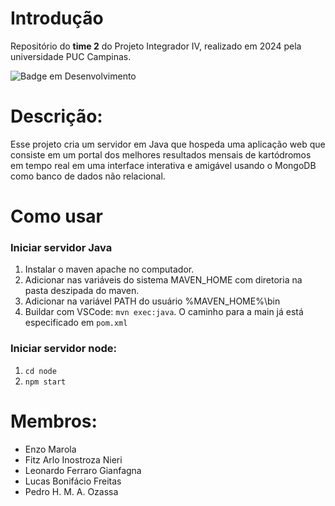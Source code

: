 # Introdução
Repositório do **time 2** do Projeto Integrador IV, realizado em 2024 pela universidade PUC Campinas.

![Badge em Desenvolvimento](http://img.shields.io/static/v1?label=STATUS&message=CONCLUÍDO&color=GREEN&style=for-the-badge)

# Descrição:
Esse projeto cria um servidor em Java que hospeda uma aplicação web que consiste em um portal dos melhores resultados mensais de kartódromos em tempo real em uma interface interativa e amigável usando o MongoDB como banco de dados não relacional.

# Como usar
### Iniciar servidor Java
1. Instalar o maven apache no computador.
2. Adicionar nas variáveis do sistema MAVEN_HOME com diretoria na pasta deszipada do maven.
3. Adicionar na variável PATH do usuário %MAVEN_HOME%\bin
4. Buildar com VSCode: `mvn exec:java`. O caminho para a main já está especificado em `pom.xml`

### Iniciar servidor node:
1. `cd node`
2. `npm start`

# Membros:
- Enzo Marola 
- Fitz Arlo Inostroza Nieri
- Leonardo Ferraro Gianfagna
- Lucas Bonifácio Freitas
- Pedro H. M. A. Ozassa
